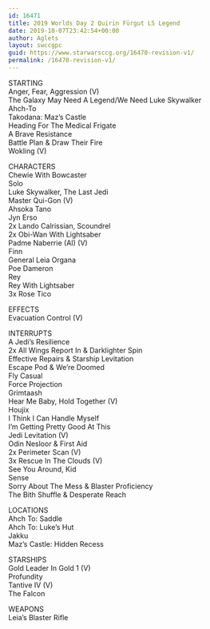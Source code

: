```yaml
---
id: 16471
title: 2019 Worlds Day 2 Quirin Fürgut LS Legend
date: 2019-10-07T23:42:54+00:00
author: Aglets
layout: swccgpc
guid: https://www.starwarsccg.org/16470-revision-v1/
permalink: /16470-revision-v1/
---
```

STARTING  
Anger, Fear, Aggression (V)  
The Galaxy May Need A Legend/We Need Luke Skywalker  
Ahch-To  
Takodana: Maz’s Castle  
Heading For The Medical Frigate  
A Brave Resistance  
Battle Plan & Draw Their Fire  
Wokling (V)

CHARACTERS  
Chewie With Bowcaster  
Solo  
Luke Skywalker, The Last Jedi  
Master Qui-Gon (V)  
Ahsoka Tano  
Jyn Erso  
2x Lando Calrissian, Scoundrel  
2x Obi-Wan With Lightsaber  
Padme Naberrie (AI) (V)  
Finn  
General Leia Organa  
Poe Dameron  
Rey  
Rey With Lightsaber  
3x Rose Tico

EFFECTS  
Evacuation Control (V)

INTERRUPTS  
A Jedi’s Resilience  
2x All Wings Report In & Darklighter Spin  
Effective Repairs & Starship Levitation  
Escape Pod & We’re Doomed  
Fly Casual  
Force Projection  
Grimtaash  
Hear Me Baby, Hold Together (V)  
Houjix  
I Think I Can Handle Myself  
I’m Getting Pretty Good At This  
Jedi Levitation (V)  
Odin Nesloor & First Aid  
2x Perimeter Scan (V)  
3x Rescue In The Clouds (V)  
See You Around, Kid  
Sense  
Sorry About The Mess & Blaster Proficiency  
The Bith Shuffle & Desperate Reach

LOCATIONS  
Ahch To: Saddle  
Ahch To: Luke’s Hut  
Jakku  
Maz’s Castle: Hidden Recess

STARSHIPS  
Gold Leader In Gold 1 (V)  
Profundity  
Tantive IV (V)  
The Falcon

WEAPONS  
Leia’s Blaster Rifle